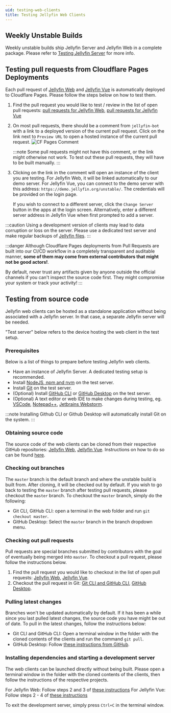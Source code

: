 ```yaml
---
uid: testing-web-clients
title: Testing Jellyfin Web Clients
---
```


## Weekly Unstable Builds

Weekly unstable builds ship Jellyfin Server and Jellyfin Web in a complete package. Please refer to [Testing Jellyfin Server](/docs/general/testing/server/) for more info.

## Testing pull requests from Cloudflare Pages Deployments

Each pull request of [Jellyfin Web](https://github.com/jellyfin/jellyfin-web) and [Jellyfin Vue](https://github.com/jellyfin/jellyfin-vue) is automatically deployed to Cloudflare Pages. Please follow the steps below on how to test them.

1. Find the pull request you would like to test / review in the list of open pull requests: [pull requests for Jellyfin Web](https://github.com/jellyfin/jellyfin-web/pulls), [pull requests for Jellyfin Vue](https://github.com/jellyfin/jellyfin-vue/pulls)
2. On most pull requests, there should be a comment from `jellyfin-bot` with a link to a deployed version of the current pull request. Click on the link next to `Preview URL` to open a hosted instance of the current pull request.
   ![CF Pages Comment](/images/docs/testing/web/cf-pages-comment.png)

   :::note
   Some pull requests might not have this comment, or the link might otherwise not work. To test out these pull requests, they will have to be built manually.
   :::

3. Clicking on the link in the comment will open an instance of the client you are testing. For Jellyfin Web, it will be linked automatically to our demo server. For Jellyfin Vue, you can connect to the demo server with this address: `https://demo.jellyfin.org/unstable/`. The credentials will be provided on the login page.

   If you wish to connect to a different server, click the `Change Server` button in the apps at the login screen. Alternatively, enter a different server address in Jellyfin Vue when first prompted to add a server.

:::caution
Using a development version of clients may lead to data corruption or loss on the server. Please use a dedicated test server and make regular backups of [Jellyfin files](/docs/general/administration/configuration#server-paths).
:::

:::danger
Although Cloudflare Pages deployments from Pull Requests are built into our CI/CD workflow
in a completely transparent and auditable manner, **some of them may come from external contributors that might not be good actors!**.

By default, never trust any artifacts given by anyone outside the official channels if you can't inspect the source code first.
They might compromise your system or track your activity!
:::

## Testing from source code

Jellyfin web clients can be hosted as a standalone application without being associated with a Jellyfin server. In that case, a separate Jellyfin server will be needed.

"Test server" below refers to the device hosting the web client in the test setup.

### Prerequisites

Below is a list of things to prepare before testing Jellyfin web clients.

- Have an instance of Jellyfin Server. A dedicated testing setup is recommended.
- Install [NodeJS, npm and nvm](https://docs.npmjs.com/downloading-and-installing-node-js-and-npm) on the test server.
- Install [Git](https://github.com/git-guides/install-git) on the test server.
- (Optional) Install [GitHub CLI](https://cli.github.com/) or [GitHub Desktop](https://github.com/apps/desktop) on the test server.
- (Optional) A text editor or web IDE to make changes during testing, eg. [VSCode](https://code.visualstudio.com/), [Notepad++](https://notepad-plus-plus.org/), [Jetbrains Webstorm](https://www.jetbrains.com/webstorm/).

:::note
Installing Github CLI or Github Desktop will automatically install Git on the system.
:::

### Obtaining source code

The source code of the web clients can be cloned from their respective GitHub repositories: [Jellyfin Web](https://github.com/jellyfin/jellyfin-web/), [Jellyfin Vue](https://github.com/jellyfin/jellyfin-vue/).
Instructions on how to do so can be found [here](https://docs.github.com/en/repositories/creating-and-managing-repositories/cloning-a-repository).

### Checking out branches

The `master` branch is the default branch and where the unstable build is built from. After cloning, it will be checked out by default. If you wish to go back to testing the `master` branch after testing pull requests, please checkout the `master` branch. To checkout the `master` branch, simply do the following:

- Git CLI, GitHub CLI: open a terminal in the web folder and run `git checkout master`.
- GitHub Desktop: Select the `master` branch in the branch dropdown menu.

### Checking out pull requests

Pull requests are special branches submitted by contributors with the goal of eventually being merged into `master`. To checkout a pull request, please follow the instructions below.

1. Find the pull request you would like to checkout in the list of open pull requests: [Jellyfin Web](https://github.com/jellyfin/jellyfin-web/pulls), [Jellyfin Vue](https://github.com/jellyfin/jellyfin-vue/pulls).
2. Checkout the pull request in Git: [Git CLI and GitHub CLI](https://docs.github.com/en/pull-requests/collaborating-with-pull-requests/reviewing-changes-in-pull-requests/checking-out-pull-requests-locally), [GitHub Desktop](https://docs.github.com/en/desktop/working-with-your-remote-repository-on-github-or-github-enterprise/viewing-a-pull-request-in-github-desktop).

### Pulling latest changes

Branches won't be updated automatically by default. If it has been a while since you last pulled latest changes, the source code you have might be out of date. To pull in the latest changes, follow the instructions below:

- Git CLI and GitHub CLI: Open a terminal window in the folder with the cloned contents of the clients and run the command `git pull`.
- GitHub Desktop: Follow [these instructions from GitHub](https://docs.github.com/en/desktop/working-with-your-remote-repository-on-github-or-github-enterprise/syncing-your-branch-in-github-desktop#pulling-to-your-local-branch-from-the-remote).

### Installing dependencies and starting a development server

The web clients can be launched directly without being built. Please open a terminal window in the folder with the cloned contents of the clients, then follow the instructions of the respective projects.

For Jellyfin Web: Follow steps 2 and 3 of [these instructions](https://github.com/jellyfin/jellyfin-web?tab=readme-ov-file#getting-started)
For Jellyfin Vue: Follow steps 2 - 4 of [these instructions](https://github.com/jellyfin/jellyfin-vue/wiki/Contributing#frontend)

To exit the development server, simply press `Ctrl+C` in the terminal window.

